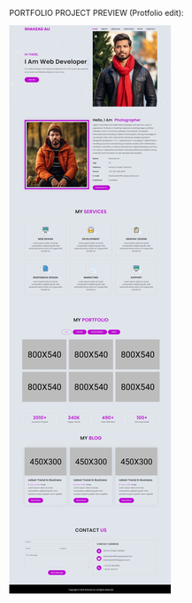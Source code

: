 PORTFOLIO PROJECT PREVIEW (Protfolio edit):

![alt text](https://github.com/shahzadaliofficial/Shahzad-Portolio/blob/46ad73fae7f5efaab82cadb562d1346cce3552d7/Project-Preview.jpeg)

